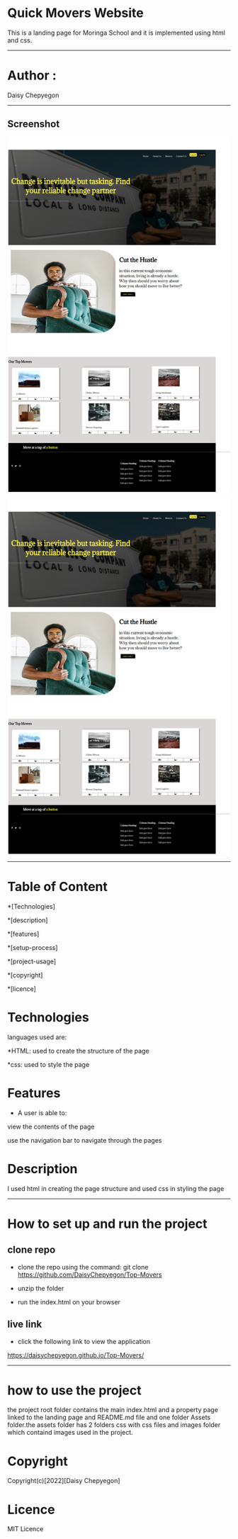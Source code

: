 # Quick Movers Website

This is a landing page for Moringa School and it is implemented using html and css.

---
# Author : 
Daisy Chepyegon

---

## Screenshot

![image](/Assets/Images/fireshot1.png)

![image](/Assets/Images/fireshot1.png)

---

# Table of Content
*[Technologies]

*[description]

*[features]

*[setup-process]

*[project-usage]

*[copyright]

*[licence]

# Technologies

languages used are:

*HTML: used to create the structure of the page

*css: used to style the page

# Features

* A user is able to:

view the contents of the page

use the navigation bar to navigate through the pages

# Description

I used html in creating the page structure and used css in styling the page

---
# How to set up and run the project

## clone repo

* clone the repo using the command: git clone 
https://github.com/DaisyChepyegon/Top-Movers

* unzip the folder 

* run the index.html on your browser

## live link

* click the following link to view the application

https://daisychepyegon.github.io/Top-Movers/

---

# how to use the project

the project root folder contains the main index.html and a property page linked to the landing page and README.md file and one folder Assets folder.the assets folder has 2 folders css with css files and images folder which containd images used in the project.

# Copyright

Copyright(c)[2022][Daisy Chepyegon]

# Licence

MIT Licence